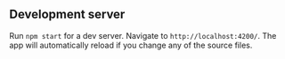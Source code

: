 ## Development server

Run `npm start` for a dev server. Navigate to `http://localhost:4200/`. The app will automatically reload if you change any of the source files.